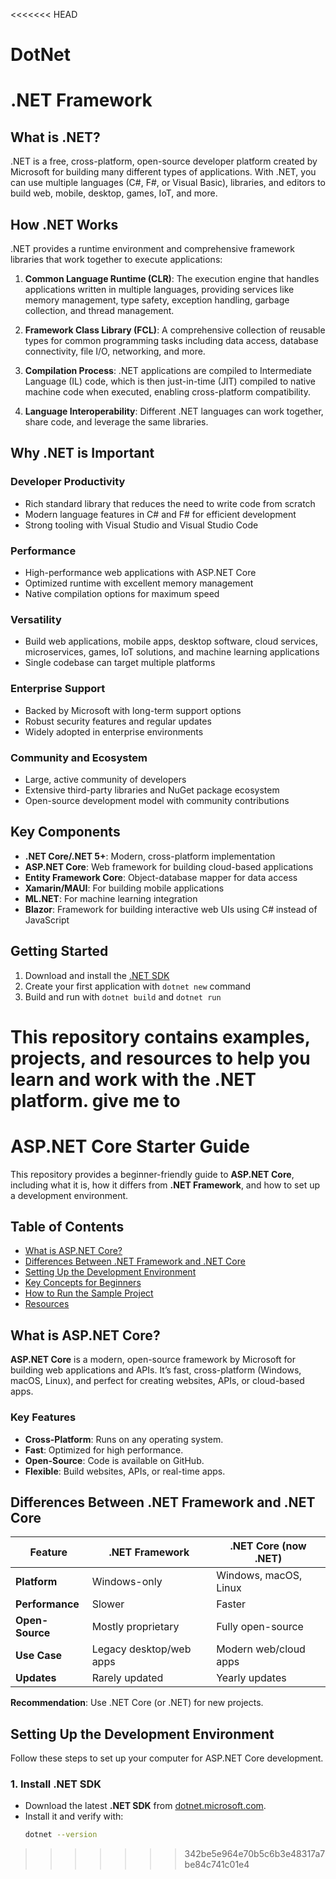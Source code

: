 <<<<<<< HEAD
# DotNet
# .NET Framework

## What is .NET?

.NET is a free, cross-platform, open-source developer platform created by Microsoft for building many different types of applications. With .NET, you can use multiple languages (C#, F#, or Visual Basic), libraries, and editors to build web, mobile, desktop, games, IoT, and more.

## How .NET Works

.NET provides a runtime environment and comprehensive framework libraries that work together to execute applications:

1. **Common Language Runtime (CLR)**: The execution engine that handles applications written in multiple languages, providing services like memory management, type safety, exception handling, garbage collection, and thread management.

2. **Framework Class Library (FCL)**: A comprehensive collection of reusable types for common programming tasks including data access, database connectivity, file I/O, networking, and more.

3. **Compilation Process**: .NET applications are compiled to Intermediate Language (IL) code, which is then just-in-time (JIT) compiled to native machine code when executed, enabling cross-platform compatibility.

4. **Language Interoperability**: Different .NET languages can work together, share code, and leverage the same libraries.

## Why .NET is Important

### Developer Productivity
- Rich standard library that reduces the need to write code from scratch
- Modern language features in C# and F# for efficient development
- Strong tooling with Visual Studio and Visual Studio Code

### Performance
- High-performance web applications with ASP.NET Core
- Optimized runtime with excellent memory management
- Native compilation options for maximum speed

### Versatility
- Build web applications, mobile apps, desktop software, cloud services, microservices, games, IoT solutions, and machine learning applications
- Single codebase can target multiple platforms

### Enterprise Support
- Backed by Microsoft with long-term support options
- Robust security features and regular updates
- Widely adopted in enterprise environments

### Community and Ecosystem
- Large, active community of developers
- Extensive third-party libraries and NuGet package ecosystem
- Open-source development model with community contributions

## Key Components

- **.NET Core/.NET 5+**: Modern, cross-platform implementation
- **ASP.NET Core**: Web framework for building cloud-based applications
- **Entity Framework Core**: Object-database mapper for data access
- **Xamarin/MAUI**: For building mobile applications
- **ML.NET**: For machine learning integration
- **Blazor**: Framework for building interactive web UIs using C# instead of JavaScript

## Getting Started

1. Download and install the [.NET SDK](https://dotnet.microsoft.com/download)
2. Create your first application with `dotnet new` command
3. Build and run with `dotnet build` and `dotnet run`

This repository contains examples, projects, and resources to help you learn and work with the .NET platform. give me to 
=======
# ASP.NET Core Starter Guide

This repository provides a beginner-friendly guide to **ASP.NET Core**, including what it is, how it differs from **.NET Framework**, and how to set up a development environment.

## Table of Contents
- [What is ASP.NET Core?](#what-is-aspnet-core)
- [Differences Between .NET Framework and .NET Core](#differences-between-net-framework-and-net-core)
- [Setting Up the Development Environment](#setting-up-the-development-environment)
- [Key Concepts for Beginners](#key-concepts-for-beginners)
- [How to Run the Sample Project](#how-to-run-the-sample-project)
- [Resources](#resources)

## What is ASP.NET Core?

**ASP.NET Core** is a modern, open-source framework by Microsoft for building web applications and APIs. It’s fast, cross-platform (Windows, macOS, Linux), and perfect for creating websites, APIs, or cloud-based apps.

### Key Features
- **Cross-Platform**: Runs on any operating system.
- **Fast**: Optimized for high performance.
- **Open-Source**: Code is available on GitHub.
- **Flexible**: Build websites, APIs, or real-time apps.

## Differences Between .NET Framework and .NET Core

| Feature | .NET Framework | .NET Core (now .NET) |
|---------|----------------|----------------------|
| **Platform** | Windows-only | Windows, macOS, Linux |
| **Performance** | Slower | Faster |
| **Open-Source** | Mostly proprietary | Fully open-source |
| **Use Case** | Legacy desktop/web apps | Modern web/cloud apps |
| **Updates** | Rarely updated | Yearly updates |

**Recommendation**: Use .NET Core (or .NET) for new projects.

## Setting Up the Development Environment

Follow these steps to set up your computer for ASP.NET Core development.

### 1. Install .NET SDK
- Download the latest **.NET SDK** from [dotnet.microsoft.com](https://dotnet.microsoft.com/download).
- Install it and verify with:
  ```bash
  dotnet --version
>>>>>>> 342be5e964e70b5c6b3e48317a7be84c741c01e4
